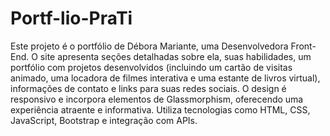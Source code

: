 # Portf-lio-PraTi

Este projeto é o portfólio de Débora Mariante, uma Desenvolvedora Front-End. O site apresenta seções detalhadas sobre ela, suas habilidades, um portfólio com projetos desenvolvidos (incluindo um cartão de visitas animado, uma locadora de filmes interativa e uma estante de livros virtual), informações de contato e links para suas redes sociais. O design é responsivo e incorpora elementos de Glassmorphism, oferecendo uma experiência atraente e informativa. Utiliza tecnologias como HTML, CSS, JavaScript, Bootstrap e integração com APIs.
